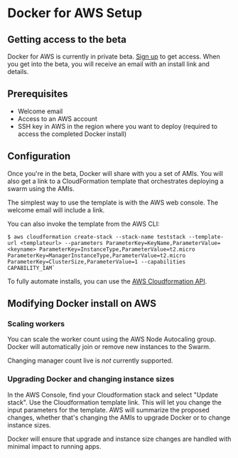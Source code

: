 <!--[metadata]>
+++
title = "Docker for AWS"
description = "Docker for AWS"
keywords = ["iaas, aws, azure"]
[menu.iaas]
identifier="docs-aws"
weight="2"
+++
<![end-metadata]-->

# Docker for AWS Setup

## Getting access to the beta

Docker for AWS is currently in private beta. [Sign up](https://beta.docker.com) to get access. When you get into the beta, you will receive an email with an install link and details.

## Prerequisites

- Welcome email
- Access to an AWS account
- SSH key in AWS in the region where you want to deploy (required to access the completed Docker install)

## Configuration

Once you're in the beta, Docker will share with you a set of AMIs. You will also get a link to a CloudFormation template that orchestrates deploying a swarm using the AMIs.

The simplest way to use the template is with the AWS web console. The welcome email will include a link.

You can also invoke the template from the AWS CLI:

    $ aws cloudformation create-stack --stack-name teststack --template-url <templateurl> --parameters ParameterKey=KeyName,ParameterValue=<keyname> ParameterKey=InstanceType,ParameterValue=t2.micro ParameterKey=ManagerInstanceType,ParameterValue=t2.micro ParameterKey=ClusterSize,ParameterValue=1 --capabilities CAPABILITY_IAM`

To fully automate installs, you can use the [AWS Cloudformation API](http://docs.aws.amazon.com/AWSCloudFormation/latest/APIReference/Welcome.html).

## Modifying Docker install on AWS

### Scaling workers

You can scale the worker count using the AWS Node Autocaling group. Docker will automatically join or remove new instances to the Swarm.

Changing manager count live is _not_ currently supported.

### Upgrading Docker and changing instance sizes

In the AWS Console, find your Cloudformation stack and select "Update stack". Use the Cloudformation template link. This will let you change the input parameters for the template. AWS will summarize the proposed changes, whether that's changing the AMIs to upgrade Docker or to change instance sizes.

Docker will ensure that upgrade and instance size changes are handled with minimal impact to running apps.